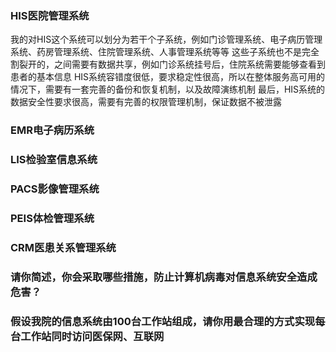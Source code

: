 ### HIS医院管理系统

我的对HIS这个系统可以划分为若干个子系统，例如门诊管理系统、电子病历管理系统、药房管理系统、住院管理系统、人事管理系统等等
这些子系统也不是完全割裂开的，之间需要有数据共享，例如门诊系统挂号后，住院系统需要能够查看到患者的基本信息
HIS系统容错度很低，要求稳定性很高，所以在整体服务高可用的情况下，需要有一套完善的备份和恢复机制，以及故障演练机制
最后，HIS系统的数据安全性要求很高，需要有完善的权限管理机制，保证数据不被泄露

### EMR电子病历系统

### LIS检验室信息系统

### PACS影像管理系统

### PEIS体检管理系统

### CRM医患关系管理系统

### 请你简述，你会采取哪些措施，防止计算机病毒对信息系统安全造成危害？

### **假设我院的信息系统由100台工作站组成，请你用最合理的方式实现每台工作站同时访问医保网、互联网**